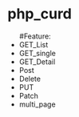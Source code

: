 # php_curd
<ul>
   #Feature:
   <li>GET_List</li>
   <li>GET_single</li>
   <li>GET_Detail</li>
   <li>Post</li>
   <li>Delete</li></li>
   <li>PUT</li>
   <li>Patch</li>
   <li>multi_page</li>
  
</ul>
